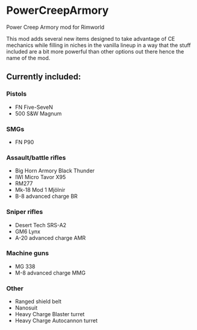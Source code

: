 # PowerCreepArmory
Power Creep Armory mod for Rimworld

This mod adds several new items designed to take advantage of CE mechanics while filling in niches in the vanilla lineup in a way that the stuff included are a bit more powerful than other options out there hence the name of the mod.

## Currently included:
### Pistols
- FN Five-SeveN
- 500 S&W Magnum
### SMGs
- FN P90
### Assault/battle rifles
- Big Horn Armory Black Thunder
- IWI Micro Tavor X95
- RM277
- Mk-18 Mod 1 Mjölnir
- B-8 advanced charge BR
### Sniper rifles
- Desert Tech SRS-A2
- GM6 Lynx
- A-20 advanced charge AMR
### Machine guns
- MG 338
- M-8 advanced charge MMG
### Other
- Ranged shield belt
- Nanosuit
- Heavy Charge Blaster turret
- Heavy Charge Autocannon turret
